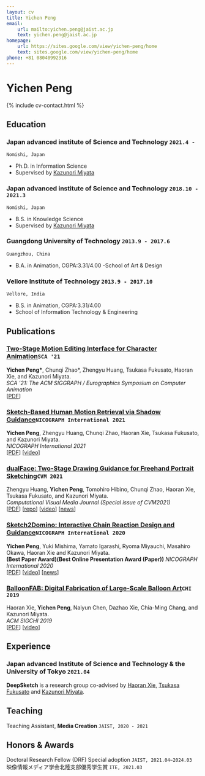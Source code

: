 ```yaml
---
layout: cv
title: Yichen Peng
email: 
    url: mailto:yichen.peng@jaist.ac.jp
    text: yichen.peng@jaist.ac.jp
homepage:
    url: https://sites.google.com/view/yichen-peng/home
    text: sites.google.com/view/yichen-peng/home
phone: +81 08040992316
---
```

# Yichen __Peng__

<!--
include contact information from the front matter
Supported arguments:
    - homepage: url, text
    - phone
    - email
-->
{% include cv-contact.html %}

## Education

### __Japan advanced institute of Science and Technology__ `2021.4 -`
```
Nomishi, Japan
```
- Ph.D. in Information Science
- Supervised by [Kazunori Miyata](https://fp.jaist.ac.jp/public/Default2.aspx?id=309&l=1)

### __Japan advanced institute of Science and Technology__ `2018.10 - 2021.3`
```
Nomishi, Japan
```
- B.S. in Knowledge Science
- Supervised by [Kazunori Miyata](https://fp.jaist.ac.jp/public/Default2.aspx?id=309&l=1)

### __Guangdong University of Technology__ `2013.9 - 2017.6`
```
Guangzhou, China
```
- B.A. in Animation, CGPA:3.31/4.00
-School of Art & Design

### __Vellore Institute of Technology__ `2013.9 - 2017.10`
```
Vellore, India
```
- B.S. in Animation, CGPA:3.31/4.00
- School of Information Technology & Engineering

## Publications

### [__Two-Stage Motion Editing Interface for Character Animation__](https://computeranimation.org/program.html)`SCA '21`
__Yichen Peng\*__, Chunqi Zhao\*, Zhengyu Huang, Tsukasa Fukusato, Haoran Xie, and Kazunori Miyata.<br>  _SCA '21: The ACM SIGGRAPH / Eurographics Symposium on Computer Animation_ <br>
[[PDF](https://dl.acm.org/doi/pdf/10.1145/3475946.3480960)]

### [__Sketch-Based Human Motion Retrieval via Shadow Guidance__](https://www.art-science.org/nicograph/nicoint2021/)`NICOGRAPH International 2021`
 __Yichen Peng__, Zhengyu Huang, Chunqi Zhao, Haoran Xie, Tsukasa Fukusato, and Kazunori Miyata.<br>  _NICOGRAPH International 2021_ <br>
[[PDF](https://ieeexplore.ieee.org/stamp/stamp.jsp?tp=&arnumber=9515948)]
[[video](https://www.youtube.com/watch?v=8k2kgDi2DfM)]

### [__dualFace: Two-Stage Drawing Guidance for Freehand Portrait Sketching__](http://iccvm.org/2021/)`CVM 2021`
Zhengyu Huang, __Yichen Peng__, Tomohiro Hibino, Chunqi Zhao, Haoran Xie, Tsukasa Fukusato, and Kazunori Miyata.<br>  _Computational Visual Media Journal (Special issue of CVM2021)_ <br>
[[PDF](https://arxiv.org/pdf/2104.12297.pdf)]
[[repo](https://github.com/shasph/dualFace/)]
[[video](https://www.youtube.com/watch?v=29nrIwo1t10)]
[[news](https://zhuanlan.zhihu.com/p/375791062)]

### [__Sketch2Domino: Interactive Chain Reaction Design and Guidance__](https://www.art-science.org/nicograph/nicoint2020/)`NICOGRAPH International 2020`
__Yichen Peng__, Yuki Mishima, Yamato Igarashi, Ryoma Miyauchi, Masahiro Okawa, Haoran Xie and Kazunori Miyata.<br> __(Best Paper Award)(Best Online Presentation Award (Paper))__ _NICOGRAPH International 2020_ <br>
[[PDF](https://ieeexplore.ieee.org/stamp/stamp.jsp?tp=&arnumber=9122361)]
[[video](https://www.youtube.com/watch?v=ArXv5EGGQTA)]
[[news](https://www.itmedia.co.jp/news/articles/2108/24/news059.html)]

### [__BalloonFAB: Digital Fabrication of Large-Scale Balloon Art__](https://chi2019.acm.org/)`CHI 2019`
Haoran Xie, __Yichen Peng__, Naiyun Chen, Dazhao Xie, Chia-Ming Chang, and Kazunori Miyata.<br> _ACM SIGCHI 2019_ <br>
[[PDF](https://dl.acm.org/doi/pdf/10.1145/3290607.3312947)]
[[video](https://www.youtube.com/watch?v=DYKuYmlTpeo)]


## Experience

### __Japan advanced Institute of Science and Technology & the University of Tokyo__  `2021.04`
__DeepSketch__ is a research group co-advised by [Haoran Xie](http://www.jaist.ac.jp/~xie/), [Tsukasa Fukusato](https://sites.google.com/view/tsukasafukusato/about-me-j) and [Kazunori Miyata](https://fp.jaist.ac.jp/public/Default2.aspx?id=309&l=1).

## Teaching

Teaching Assistant, __Media Creation__ `JAIST, 2020 - 2021` <br>

## Honors & Awards

Doctoral Research Fellow (DRF) Special adoption `JAIST, 2021.04~2024.03` <br>
映像情報メディア学会北陸支部優秀学生賞 `ITE, 2021.03` <br>

<!-- ### Footer

Last updated: May 2013 -->
